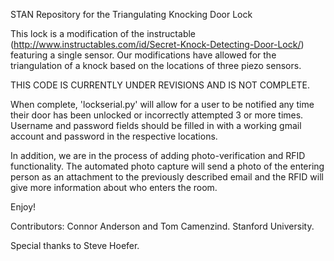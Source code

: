 STAN Repository for the Triangulating Knocking Door Lock

This lock is a modification of the instructable (http://www.instructables.com/id/Secret-Knock-Detecting-Door-Lock/)
featuring a single sensor. Our modifications have allowed for the triangulation of a knock
based on the locations of three piezo sensors.

THIS CODE IS CURRENTLY UNDER REVISIONS AND IS NOT COMPLETE.

When complete, 'lockserial.py' will allow for a user to be notified any time
their door has been unlocked or incorrectly attempted 3 or more times. Username and password
fields should be filled in with a working gmail account and password in the respective
locations.

In addition, we are in the process of adding photo-verification and RFID functionality. The automated photo capture will
send a photo of the entering person as an attachment to the previously described email and the RFID will give more 
information about who enters the room.

Enjoy!

Contributors: Connor Anderson and Tom Camenzind. Stanford University.

Special thanks to Steve Hoefer.
